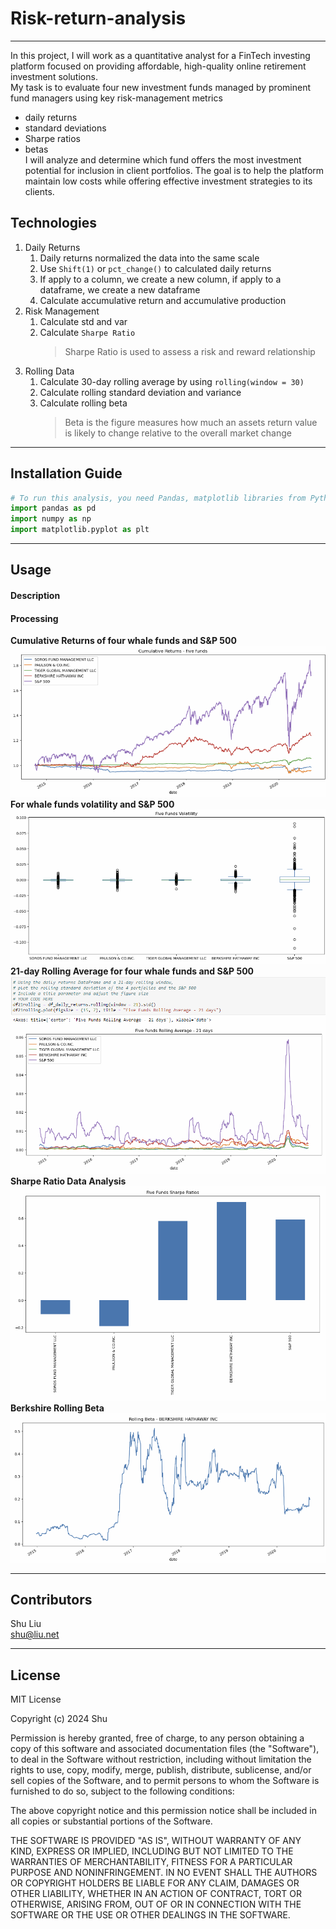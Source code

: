 
# Risk-return-analysis   
---
In this project, I will work as a quantitative analyst for a FinTech investing platform focused on providing affordable, high-quality online retirement investment solutions.   
My task is to evaluate four new investment funds managed by prominent fund managers using key risk-management metrics   
* daily returns
* standard deviations
* Sharpe ratios
* betas   
I will analyze and determine which fund offers the most investment potential for inclusion in client portfolios. The goal is to help the platform maintain low costs while offering effective investment strategies to its clients.


## Technologies

1. Daily Returns
   1. Daily returns normalized the data into the same scale
   2. Use `Shift(1)` or `pct_change()` to calculated daily returns
   3. If apply to a column, we create a new column, if apply to a dataframe, we create a new dataframe
   4. Calculate accumulative return and accumulative production
2. Risk Management
   1. Calculate std and var
   2. Calculate `Sharpe Ratio`   
      > Sharpe Ratio is used to assess a risk and reward relationship
3. Rolling Data
   1. Calculate 30-day rolling average by using `rolling(window = 30)`
   2. Calculate rolling standard deviation and variance
   3. Calculate rolling beta   
      > Beta is the figure measures how much an assets return value is likely to change relative to the overall market change
---

## Installation Guide

```python
# To run this analysis, you need Pandas, matplotlib libraries from Python
import pandas as pd
import numpy as np
import matplotlib.pyplot as plt
```

---
## Usage

#### Description

  
#### Processing
**Cumulative Returns of four whale funds and S&P 500**   
![Cumulative Returns](./Pics/CumulativeReturns.png)   
**For whale funds volatility and S&P 500**   
![Volatility](./Pics/Boxplot.png)   
**21-day Rolling Average for four whale funds and S&P 500**   
![Rolling Average](./Pics/RollingAverage.png)   
**Sharpe Ratio Data Analysis**   
![Sharpe Ratio](./Pics/SharpeRatio.png)   
**Berkshire Rolling Beta**   
![Rolling Beta](./Pics/RollingBeta.png)

---

## Contributors

Shu Liu   
shu@liu.net

---

## License

MIT License

Copyright (c) 2024 Shu

Permission is hereby granted, free of charge, to any person obtaining a copy
of this software and associated documentation files (the "Software"), to deal
in the Software without restriction, including without limitation the rights
to use, copy, modify, merge, publish, distribute, sublicense, and/or sell
copies of the Software, and to permit persons to whom the Software is
furnished to do so, subject to the following conditions:

The above copyright notice and this permission notice shall be included in all
copies or substantial portions of the Software.

THE SOFTWARE IS PROVIDED "AS IS", WITHOUT WARRANTY OF ANY KIND, EXPRESS OR
IMPLIED, INCLUDING BUT NOT LIMITED TO THE WARRANTIES OF MERCHANTABILITY,
FITNESS FOR A PARTICULAR PURPOSE AND NONINFRINGEMENT. IN NO EVENT SHALL THE
AUTHORS OR COPYRIGHT HOLDERS BE LIABLE FOR ANY CLAIM, DAMAGES OR OTHER
LIABILITY, WHETHER IN AN ACTION OF CONTRACT, TORT OR OTHERWISE, ARISING FROM,
OUT OF OR IN CONNECTION WITH THE SOFTWARE OR THE USE OR OTHER DEALINGS IN THE
SOFTWARE.
